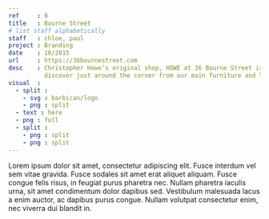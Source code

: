 ```yaml
---
ref     : 0
title   : Bourne Street
# list staff alphabetically
staff   : chloe, paul
project : Branding
date    : 10/2015
url     : https://36bournestreet.com
desc    : Christopher Howe’s original shop, HOWE at 36 Bourne Street is a small and surprising place to
          discover just around the corner from our main furniture and lighting showroom.
visual  :
  - split :
    - svg : barbican/logo
    - png : split
  - text : here
  - png : full
  - split :
    - png : split
    - png : split
---
```


Lorem ipsum dolor sit amet, consectetur adipiscing elit. Fusce interdum vel sem vitae gravida. Fusce sodales sit amet erat aliquet aliquam. Fusce congue felis risus, in feugiat purus pharetra nec. Nullam pharetra iaculis urna, sit amet condimentum dolor dapibus sed. Vestibulum malesuada lacus a enim auctor, ac dapibus purus congue. Nullam volutpat consectetur enim, nec viverra dui blandit in.
